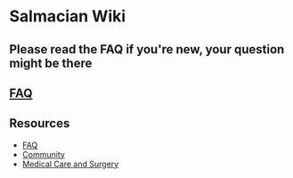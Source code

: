 # Salmacian Wiki
## Please read the FAQ if you're new, your question might be there
## [FAQ](w/salmacian/faq)

## Resources
* [FAQ](w/salmacian/faq)
* [Community](w/salmacian/community)
* [Medical Care and Surgery](w/salmacian/medical-list)